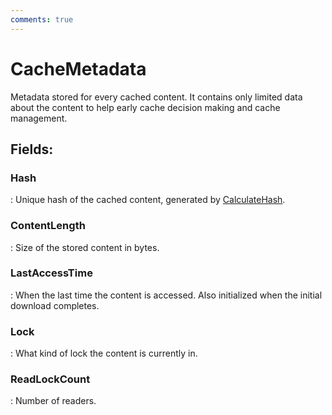 ```yaml
---
comments: true
---
```

# CacheMetadata

Metadata stored for every cached content. It contains only limited data about the content to help early cache decision making and cache management. 

## **Fields**:
### **Hash**
: Unique hash of the cached content, generated by [CalculateHash](HTTPCache.md#calculatehash). 
### **ContentLength**
: Size of the stored content in bytes. 
### **LastAccessTime**
: When the last time the content is accessed. Also initialized when the initial download completes. 
### **Lock**
: What kind of lock the content is currently in. 
### **ReadLockCount**
: Number of readers. 